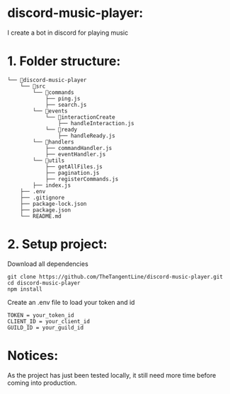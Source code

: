 # discord-music-player:
I create a bot in discord for playing music

# 1. Folder structure:
```
└── 📁discord-music-player
    └── 📁src
        └── 📁commands
            ├── ping.js
            ├── search.js
        └── 📁events
            └── 📁interactionCreate
                ├── handleInteraction.js
            └── 📁ready
                ├── handleReady.js
        └── 📁handlers
            ├── commandHandler.js
            ├── eventHandler.js
        └── 📁utils
            ├── getAllFiles.js
            ├── pagination.js
            ├── registerCommands.js
        ├── index.js
    ├── .env
    ├── .gitignore
    ├── package-lock.json
    ├── package.json
    └── README.md
```

# 2. Setup project:

Download all dependencies
```
git clone https://github.com/TheTangentLine/discord-music-player.git
cd discord-music-player
npm install
```

Create an .env file to load your token and id
```
TOKEN = your_token_id
CLIENT_ID = your_client_id 
GUILD_ID = your_guild_id
```

# Notices: 
As the project has just been tested locally, it still need more time before coming into production.
